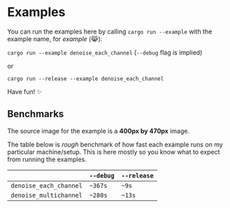 # Examples

You can run the examples here by calling `cargo run --example` with the example name, for *example* (:joy_cat:):

`cargo run --example denoise_each_channel` (`--debug` flag is implied)

or

`cargo run --release --example denoise_each_channel`

Have fun! :sparkles:

## Benchmarks

The source image for the example is a **400px by 470px** image.

The table below is *rough* benchmark of how fast each example runs on my particular machine/setup. This is here mostly so you know what to expect from running the examples.

|| `--debug` | `--release`
|---|---|---|
`denoise_each_channel` | `~367s` | `~9s`
`denoise_multichannel` | `~280s` | `~13s`
